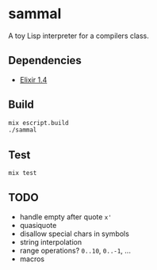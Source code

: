 # sammal

A toy Lisp interpreter for a compilers class.

## Dependencies

- [Elixir 1.4](http://elixir-lang.org/install.html)

## Build

```bash
mix escript.build
./sammal
```

## Test

```bash
mix test
```

## TODO

- handle empty after quote `x'`
- quasiquote
- disallow special chars in symbols
- string interpolation
- range operations? `0..10`, `0..-1`, ...
- macros
